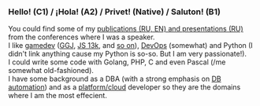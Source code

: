 ### Hello! (C1) / ¡Hola! (A2) / Privet! (Native) / Saluton! (B1)
  
You could find some of my [publications (RU, EN) and presentations (RU)](https://github.com/Areso/presentations-publications) from the conferences where I was a speaker.  
I like [gamedev](https://github.com/Areso/1255-burgomaster) ([GGJ](https://github.com/Areso/mmorpg-ggj2020), [JS 13k](https://github.com/Areso/js-kiseijuu), and [so on](https://github.com/Areso/Tasogare-doki)), [DevOps](https://github.com/Areso/Webinar-ansible) (somewhat) and Python (I didn't link anything cause my Python is so-so. But I am very passionate!).  
I could write some code with Golang, PHP, C and even Pascal (/me somewhat old-fashioned).  
I have some background as a DBA (with a strong emphasis on [DB](https://github.com/Areso/vitess-workflow-monitor) [automation](https://github.com/Areso/hdp-jobs)) and as a [platform/cloud](https://github.com/Areso/Webinar-ansible) developer so they are the domains where I am the most effecient.   
